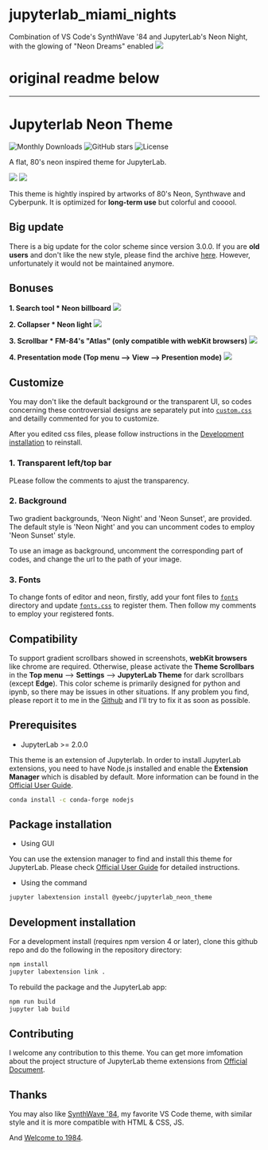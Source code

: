 # jupyterlab_miami_nights
Combination of VS Code's SynthWave '84 and JupyterLab's Neon Night, with the glowing of "Neon Dreams" enabled
<img src="https://raw.githubusercontent.com/timkpaine/jupyterlab_miami_nights/master/screenshots/Miami Nights.png" />



# original readme below


---

# Jupyterlab Neon Theme

![Monthly Downloads](https://img.shields.io/npm/dm/@yeebc/jupyterlab_neon_theme?style=for-the-badge&color=36f9f6)
![GitHub stars](https://img.shields.io/github/stars/yeebc/jupyterlab-neon-theme?style=for-the-badge&color=fffb00)
![License](https://img.shields.io/npm/l/@yeebc/jupyterlab_neon_theme?style=for-the-badge&color=ef38e3)

A flat, 80's neon inspired theme for JupyterLab.

<img src="https://raw.githubusercontent.com/yeebc/jupyterlab-neon-theme/master/screenshots/Neon Night.png" />
<img src="https://raw.githubusercontent.com/yeebc/jupyterlab-neon-theme/master/screenshots/Neon Sunset.png" />

This theme is hightly inspired by artworks of 80's Neon, Synthwave and Cyberpunk. It is optimized for **long-term use** but colorful and cooool.

## Big update
There is a big update for the color scheme since version 3.0.0. If you are **old users** and don't like the new style, please find the archive [here](https://github.com/yeebc/jupyterlab-neon-theme/tree/archive_version2.x). However, unfortunately it would not be maintained anymore.

## Bonuses
**1. Search tool * Neon billboard**
<img src="https://raw.githubusercontent.com/yeebc/jupyterlab-neon-theme/master/screenshots/Billboard.png" />

**2. Collapser * Neon light**
<img src="https://raw.githubusercontent.com/yeebc/jupyterlab-neon-theme/master/screenshots/Collapser.png" />

**3. Scrollbar * FM-84's "Atlas"  (only compatible with webKit browsers)**
<img src="https://raw.githubusercontent.com/yeebc/jupyterlab-neon-theme/master/screenshots/Scrollbar.png" />

**4. Presentation mode (**Top menu** --> **View** --> **Presention mode**)**
<img src="https://raw.githubusercontent.com/yeebc/jupyterlab-neon-theme/master/screenshots/Presentation.png" />


## Customize
You may don't like the default background or the transparent UI, so codes concerning these controversial designs are separately put into [`custom.css`](https://github.com/yeebc/jupyterlab-neon-theme/tree/master/style/custom.css) and detailly commented for you to customize. 

After you edited css files, please follow instructions in the [Development installation](https://github.com/yeebc/jupyterlab-neon-theme#development-installation) to reinstall.

### 1. Transparent left/top bar
PLease follow the comments to ajust the transparency.

### 2. Background
Two gradient backgrounds, 'Neon Night' and 'Neon Sunset', are provided. The default style is 'Neon Night' and you can uncomment codes to employ 'Neon Sunset' style.

To use an image as background, uncomment the corresponding part of codes, and change the url to the path of your image.

### 3. Fonts
To change fonts of editor and neon, firstly, add your font files to [`fonts`](https://github.com/yeebc/jupyterlab-neon-theme/tree/master/style/fonts) directory and update [`fonts.css`](https://github.com/yeebc/jupyterlab-neon-theme/blob/master/style/fonts.css) to register them. Then follow my comments to employ your registered fonts.


## Compatibility
To support gradient scrollbars showed in screenshots, **webKit browsers** like chrome are required. Otherwise, please activate the **Theme Scrollbars** in the **Top menu** --> **Settings** --> **JupyterLab Theme** for dark scrollbars (except **Edge**). This color scheme is primarily designed for python and ipynb, so there may be issues in other situations. If any problem you find, please report it to me in the [Github](https://github.com/yeebc/jupyterlab-neon-theme/issues) and I'll try to fix it as soon as possible.


## Prerequisites
* JupyterLab >= 2.0.0

This theme is an extension of Jupyterlab. In order to install JupyterLab extensions, you need to have Node.js installed and enable the **Extension Manager** which is disabled by default. More information can be found in the [Official User Guide](https://jupyterlab.readthedocs.io/en/stable/user/extensions.html).
```bash
conda install -c conda-forge nodejs
```

## Package installation
* Using GUI

You can use the extension manager to find and install this theme for JupyterLab. Please check [Official User Guide](https://jupyterlab.readthedocs.io/en/stable/user/extensions.html#finding-extensions) for detailed instructions.

* Using the command
```bash
jupyter labextension install @yeebc/jupyterlab_neon_theme
```


## Development installation
For a development install (requires npm version 4 or later), clone this github repo and do the following in the repository directory:

```bash
npm install
jupyter labextension link .
```

To rebuild the package and the JupyterLab app:

```bash
npm run build
jupyter lab build
```


## Contributing
I welcome any contribution to this theme. You can get more imfomation about the project structure of JupyterLab theme extensions from [Official Document](https://jupyterlab.readthedocs.io/en/stable/developer/css.html).


## Thanks
You may also like  [SynthWave '84](https://github.com/robb0wen/synthwave-vscode), my favorite VS Code theme,  with similar style and  it is more compatible with HTML & CSS, JS.

And [Welcome to 1984](https://github.com/juanmnl/vs-1984).
